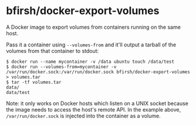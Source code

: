 bfirsh/docker-export-volumes
============================

A Docker image to export volumes from containers running on the same host.

Pass it a container using `--volumes-from` and it'll output a tarball of the volumes from that container to stdout:

    $ docker run --name mycontainer -v /data ubuntu touch /data/test
    $ docker run --volumes-from=mycontainer -v /var/run/docker.sock:/var/run/docker.sock bfirsh/docker-export-volumes > volumes.tar
    $ tar -tf volumes.tar
    data/
    data/test

Note: it only works on Docker hosts which listen on a UNIX socket because the image needs to access the host's remote API. In the example above, `/var/run/docker.sock` is injected into the container as a volume.

